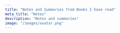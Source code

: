 ```yaml
---
title: "Notes and Summaries from Books I have read"
meta_title: "Notes"
description: "Notes and summaries"
image: "/images/avatar.png"
---
```

